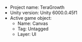 <!-- UNITY CODE ASSIST INSTRUCTIONS START -->
- Project name: TeraGrowth
- Unity version: Unity 6000.0.45f1
- Active game object:
  - Name: Canvas
  - Tag: Untagged
  - Layer: UI
<!-- UNITY CODE ASSIST INSTRUCTIONS END -->